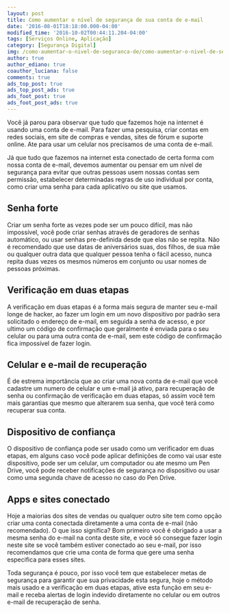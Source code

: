 ```yaml
---
layout: post
title: Como aumentar o nível de segurança de sua conta de e-mail
date: '2016-08-01T18:18:00.000-04:00'
modified_time: '2016-10-02T00:44:11.204-04:00'
tags: [Serviços Online, Aplicação]
category: [Segurança Digital]
img: /como-aumentar-o-nivel-de-seguranca-de/como-aumentar-o-nivel-de-seguranca-de.jpg
author: true
author_ediano: true
coauthor_luciana: false
comments: true
ads_top_post: true
ads_top_post_ads: true
ads_foot_post: true
ads_foot_post_ads: true
---
```


Você já parou para observar que tudo que fazemos hoje na internet é usando uma conta de e-mail. Para fazer uma pesquisa, criar contas em redes sociais, em site de compras e vendas, sites de fórum e suporte online. Ate para usar um celular nos precisamos de uma conta de e-mail.

Já que tudo que fazemos na internet esta conectado de certa forma com nossa conta de e-mail, devemos aumentar ou pensar em um nível de segurança para evitar que outras pessoas usem nossas contas sem permissão, estabelecer determinadas regras de uso individual por conta, como criar uma senha para cada aplicativo ou site que usamos.

## Senha forte
Criar um senha forte as vezes pode ser um pouco difícil, mas não impossível, você pode criar senhas através de geradores de senhas automático, ou usar senhas pre-definida desde que elas não se repita. Não é recomendado que use datas de aniversários suas, dos filhos, de sua mãe ou qualquer outra data que qualquer pessoa tenha o fácil acesso, nunca repita duas vezes os mesmos números em conjunto ou usar nomes de pessoas próximas.

## Verificação em duas etapas
A verificação em duas etapas é a forma mais segura de manter seu e-mail longe de hacker, ao fazer um login em um novo dispositivo por padrão sera solicitado o endereço de e-mail, em seguida a senha de acesso, e por ultimo um código de confirmação que geralmente é enviada para o seu celular ou para uma outra conta de e-mail, sem este código de confirmação fica impossível de fazer login.

## Celular e e-mail de recuperação
É de estrema importância que ao criar uma nova conta de e-mail que você cadastre um numero de celular e um e-mail já ativo, para recuperação de senha ou confirmação de verificação em duas etapas, só assim você tem mais garantias que mesmo que alterarem sua senha, que você terá como recuperar sua conta.

## Dispositivo de confiança
O dispositivo de confiança pode ser usado como um verificador em duas etapas, em alguns caso você pode aplicar definições de como vai usar este dispositivo, pode ser um celular, um computador ou ate mesmo um Pen Drive, você pode receber notificações de segurança no dispositivo ou usar como uma segunda chave de acesso no caso do Pen Drive.

## Apps e sites conectado
Hoje a maiorias dos sites de vendas ou qualquer outro site tem como opção criar uma conta conectada diretamente a uma conta de e-mail (não recomendado). O que isso significa? Bom primeiro você é obrigado a usar a mesma senha do e-mail na conta deste site, e você só consegue fazer login neste site se você também estiver conectado ao seu e-mail, por isso recomendamos que crie uma conta de forma que gere uma senha especifica para esses sites.

Toda segurança é pouco, por isso você tem que estabelecer metas de segurança para garantir que sua privacidade esta segura, hoje o método mais usado e a verificação em duas etapas, ative esta função em seu e-mail e receba alertas de login indevido diretamente no celular ou em outros e-mail de recuperação de senha.